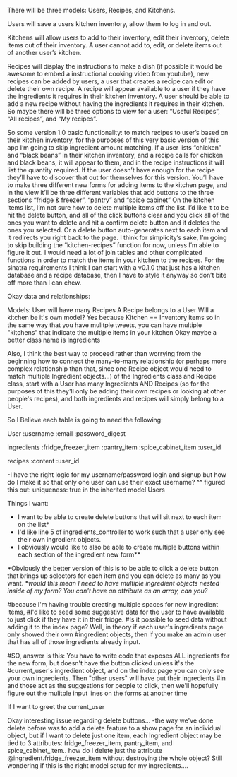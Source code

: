 
There will be three models: Users, Recipes, and Kitchens.

Users will save a users kitchen inventory, allow them to log in and out.

Kitchens will allow users to add to their inventory, edit their inventory, delete items out of their inventory. A user cannot add to, edit, or delete items out of another user’s kitchen.

Recipes will display the instructions to make a dish (if possible it would be awesome to embed a instructional cooking video from youtube), new recipes can be added by users, a user that creates a recipe can edit or delete their own recipe. A recipe will appear available to a user if they have the ingredients it requires in their kitchen inventory. A user should be able to add a new recipe without having the ingredients it requires in their kitchen. So maybe there will be three options to view for a user: “Useful Recipes”, “All recipes”, and “My recipes”.

So some version 1.0 basic functionality:
to  match recipes to user’s based on their kitchen inventory, for the purposes of this very basic version of this app I’m going to skip ingredient amount matching. If a user lists “chicken” and “black beans” in their kitchen inventory, and a recipe calls for chicken and black beans, it will appear to them, and in the recipe instructions it will list the quantity required. If the user doesn’t have enough for the recipe they’ll have to discover that out for themselves for this version.
You’ll have to make three different new forms for adding items to the kitchen page, and in the view it’ll be three different variables that add buttons to the three sections “fridge & freezer”, “pantry” and “spice cabinet”
On the kitchen items list, I’m not sure how to delete multiple items off the list. I’d like it to be hit the delete button, and all of the click buttons clear and you click all of the ones you want to delete and hit a confirm delete button and it deletes the ones you selected. Or a delete button auto-generates next to each item and it redirects you right back to the page.
I think for simplicity’s sake, I’m going to skip building the “kitchen-recipes” function for now, unless I’m able to figure it out. I would need a lot of join tables and other complicated functions in order to match the items in your kitchen to the recipes. For the sinatra requirements I think I can start with a v0.1.0 that just has a kitchen database and a recipe database, then I have to style it anyway so don’t bite off more than I can chew.


Okay data and relationships:

Models:
User will have many Recipes
A Recipe belongs to a User
Will a kitchen be it's own model? Yes because Kitchen == Inventory items
so in the same way that you have mulitple tweets, you can have multiple "kitchens" that indicate the multiple items in your kitchen
Okay maybe a better class name is Ingredients

Also, I think the best way to proceed rather than worrying from the beginning how to connect the many-to-many relationship (or perhaps more complex relationship than that, since one Recipe object would need to match multiple Ingredient objects...) of the Ingredients class and Recipe class, start with a User has many Ingredients AND Recipes (so for the purposes of this they'll only be adding their own recipes or looking at other people's recipes), and both ingredients and recipes will simply belong to a User.

So I Believe each table is going to need the following:

User
:username
:email
:password_digest

ingredients
:fridge_freezer_item
:pantry_item
:spice_cabinet_item
:user_id

recipes
:content
:user_id


-I have the right logic for my username/password login and signup but how do I make it so that only one user can use their exact username?
^^ figured this out: uniqueness: true in the inherited model Users


Things I want:

- I want to be able to create delete buttons that will sit next to each item on the list*
- I'd like line 5 of ingredients_controller to work such that a user only see their own ingredient objects.
- I obviously would like to also be able to create multiple buttons within each section of the ingredient new form**

*Obviously the better version of this is to be able to click a delete button that brings up selectors for each item and you can delete as many as you want.
**would this mean I need to have multiple ingredient objects nested inside of my form? You can't have an attribute as an array, can you?*

#because I'm having trouble creating multiple spaces for new ingredient items,
#I'd like to seed some suggestive data for the user to have available to just click if they have it in their fridge.
#Is it possible to seed data without adding it to the index page? Well, in theory if each user's ingredients page only showed their own
#ingredient objects, then if you make an admin user that has all of those ingredients already input.

#SO, answer is this: You have to write code that exposes ALL ingredients for the new form, but doesn't have the button clicked unless it's the
#current_user's ingredient object, and on the index page you can only see your own ingredients. Then "other users" will have put their ingredients
#in and those act as the suggestions for people to click, then we'll hopefully figure out the mulitple input lines on the forms at another time


If I want to greet the current_user


Okay interesting issue regarding delete buttons...
-the way we've done delete before was to add a delete feature to a show page for an individual object, but if I want to delete just one item, each Ingredient object may be tied to 3 attributes: fridge_freezer_item, pantry_item, and spice_cabinet_item.. how do I delete just the attribute @ingredient.fridge_freezer_item without destroying the whole object? Still wondering if this is the right model setup for my ingredients....



  <!--  <% @ingredients.each do |ingredient|%>
    <li><%= ingredient.pantry_item %></li>
    <% end %>-->
  <!--  <% @ingredients.each do |ingredient|%>
    <li><%= ingredient.spice_cabinet_item %></li>
    <% end %>-->
  <!-- will need to add that "clicked if" logic for if an item belongs to the current user, because otherwise I think it'll add it again if they click it. -->
 <!-- <% @ingredients.each do |ingredient|%>
  <li><%= ingredient.fridge_freezer_item %></li>
  <% end %>-->
